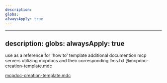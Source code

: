 ```yaml
---
description: 
globs: 
alwaysApply: true
---
```

---
description: 
globs: 
alwaysApply: true
---
use as a reference for 'how to' template additional documention mcp servers utilizing mcpdocs and their corresponding llms.txt @mcpdoc-creation-template.mdc

[mcpdoc-creation-template.mdc](mdc:.cursor/mcpdoc-creation-template.mdc)